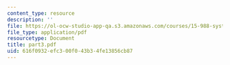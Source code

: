```yaml
---
content_type: resource
description: ''
file: https://ol-ocw-studio-app-qa.s3.amazonaws.com/courses/15-988-system-dynamics-self-study-fall-1998-spring-1999/616f0932efc300f043b34fe13856cb87_part3.pdf
file_type: application/pdf
resourcetype: Document
title: part3.pdf
uid: 616f0932-efc3-00f0-43b3-4fe13856cb87
---
```

